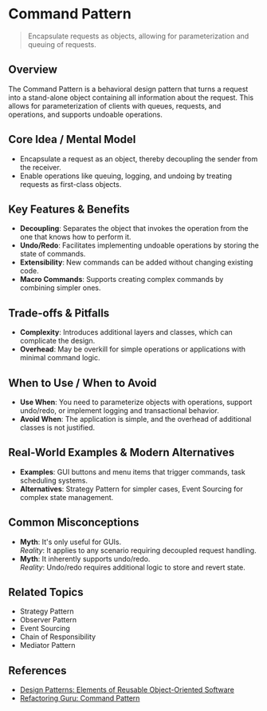 # Command Pattern

> Encapsulate requests as objects, allowing for parameterization and queuing of requests.

## Overview
The Command Pattern is a behavioral design pattern that turns a request into a stand-alone object containing all information about the request. This allows for parameterization of clients with queues, requests, and operations, and supports undoable operations.

## Core Idea / Mental Model
- Encapsulate a request as an object, thereby decoupling the sender from the receiver.
- Enable operations like queuing, logging, and undoing by treating requests as first-class objects.

## Key Features & Benefits
- **Decoupling**: Separates the object that invokes the operation from the one that knows how to perform it.
- **Undo/Redo**: Facilitates implementing undoable operations by storing the state of commands.
- **Extensibility**: New commands can be added without changing existing code.
- **Macro Commands**: Supports creating complex commands by combining simpler ones.

## Trade-offs & Pitfalls
- **Complexity**: Introduces additional layers and classes, which can complicate the design.
- **Overhead**: May be overkill for simple operations or applications with minimal command logic.

## When to Use / When to Avoid
- **Use When**: You need to parameterize objects with operations, support undo/redo, or implement logging and transactional behavior.
- **Avoid When**: The application is simple, and the overhead of additional classes is not justified.

## Real-World Examples & Modern Alternatives
- **Examples**: GUI buttons and menu items that trigger commands, task scheduling systems.
- **Alternatives**: Strategy Pattern for simpler cases, Event Sourcing for complex state management.

## Common Misconceptions
- **Myth**: It's only useful for GUIs.  
  *Reality*: It applies to any scenario requiring decoupled request handling.
- **Myth**: It inherently supports undo/redo.  
  *Reality*: Undo/redo requires additional logic to store and revert state.

## Related Topics
- Strategy Pattern
- Observer Pattern
- Event Sourcing
- Chain of Responsibility
- Mediator Pattern

## References
- [Design Patterns: Elements of Reusable Object-Oriented Software](https://www.amazon.com/Design-Patterns-Elements-Reusable-Object-Oriented/dp/0201633612)  
- [Refactoring Guru: Command Pattern](https://refactoring.guru/design-patterns/command)